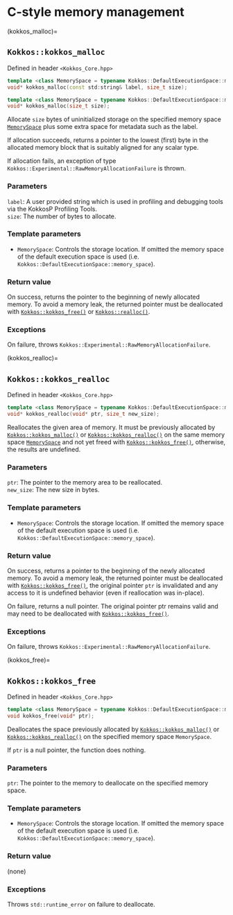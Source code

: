 # C-style memory management

(kokkos_malloc)=
## `Kokkos::kokkos_malloc`

Defined in header `<Kokkos_Core.hpp>`

```c++
template <class MemorySpace = typename Kokkos::DefaultExecutionSpace::memory_space>
void* kokkos_malloc(const std:string& label, size_t size);
```

```c++
template <class MemorySpace = typename Kokkos::DefaultExecutionSpace::memory_space>
void* kokkos_malloc(size_t size);
```

Allocate `size` bytes of uninitialized storage on the specified memory space [`MemorySpace`](memory_spaces) plus some extra space for metadata such as the label.

If allocation succeeds, returns a pointer to the lowest (first) byte in the allocated memory block that is suitably aligned for any scalar type.

If allocation fails, an exception of type `Kokkos::Experimental::RawMemoryAllocationFailure` is thrown.

### Parameters

`label`: A user provided string which is used in profiling and debugging tools via the KokkosP Profiling Tools.  
`size`: The number of bytes to allocate.

### Template parameters

* `MemorySpace`:  Controls the storage location. If omitted the memory space of the default execution space is used (i.e. `Kokkos::DefaultExecutionSpace::memory_space`).

### Return value

On success, returns the pointer to the beginning of newly allocated memory.
To avoid a memory leak, the returned pointer must be deallocated with [`Kokkos::kokkos_free()`](kokkos_free) or [`Kokkos::realloc()`](kokkos_realloc).

### Exceptions

On failure, throws `Kokkos::Experimental::RawMemoryAllocationFailure`.

(kokkos_realloc)=
## `Kokkos::kokkos_realloc`

Defined in header `<Kokkos_Core.hpp>`

```c++
template <class MemorySpace = typename Kokkos::DefaultExecutionSpace::memory_space>
void* kokkos_realloc(void* ptr, size_t new_size);
```

Reallocates the given area of memory. It must be previously allocated by [`Kokkos::kokkos_malloc()`](kokkos_malloc) or [`Kokkos::kokkos_realloc()`](kokkos_realloc) on the same memory space [`MemorySpace`](memory_spaces) and not yet freed with [`Kokkos::kokkos_free()`](kokkos_free), otherwise, the results are undefined.

### Parameters

`ptr`: The pointer to the memory area to be reallocated.  
`new_size`: The new size in bytes.

### Template parameters

* `MemorySpace`:  Controls the storage location. If omitted the memory space of the default execution space is used (i.e. `Kokkos::DefaultExecutionSpace::memory_space`).

### Return value

On success, returns a pointer to the beginning of the newly allocated memory. To avoid a memory leak, the returned pointer must be deallocated with [`Kokkos::kokkos_free()`](kokkos_free), the original pointer `ptr` is invalidated and any access to it is undefined behavior (even if reallocation was in-place).

On failure, returns a null pointer. The original pointer ptr remains valid and may need to be deallocated with [`Kokkos::kokkos_free()`](kokkos_free).

### Exceptions

On failure, throws `Kokkos::Experimental::RawMemoryAllocationFailure`.

(kokkos_free)=
## `Kokkos::kokkos_free`

Defined in header `<Kokkos_Core.hpp>`

```c++
template <class MemorySpace = typename Kokkos::DefaultExecutionSpace::memory_space>
void kokkos_free(void* ptr);
```

Deallocates the space previously allocated by [`Kokkos::kokkos_malloc()`](kokkos_malloc) or [`Kokkos::kokkos_realloc()`](kokkos_realloc) on the specified memory space `MemorySpace`.

If `ptr` is a null pointer, the function does nothing.

### Parameters

`ptr`: The pointer to the memory to deallocate on the specified memory space.

### Template parameters

* `MemorySpace`:  Controls the storage location. If omitted the memory space of the default execution space is used (i.e. `Kokkos::DefaultExecutionSpace::memory_space`).

### Return value

(none)
### Exceptions

Throws `std::runtime_error` on failure to deallocate.
